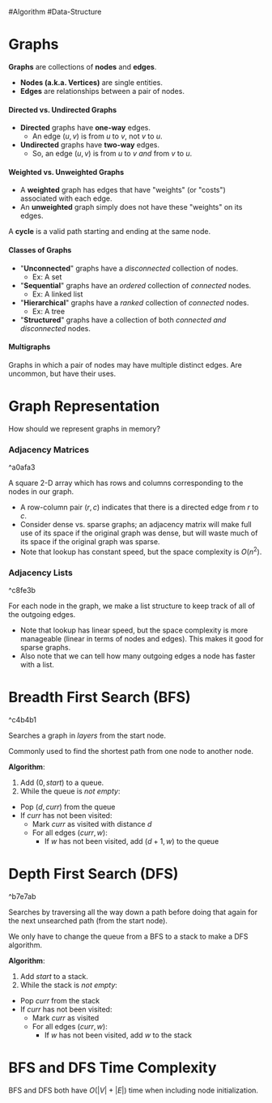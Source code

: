 #Algorithm #Data-Structure 
# Graphs
**Graphs** are collections of **nodes** and **edges**.
- **Nodes (a.k.a. Vertices)** are single entities.
- **Edges** are relationships between a pair of nodes.

#### Directed vs. Undirected Graphs
- **Directed** graphs have **one-way** edges.
	- An edge $(u, v)$ is from $u$ to $v$, not $v$ to $u$.
- **Undirected** graphs have **two-way** edges.
	- So, an edge $(u, v)$ is from $u$ to $v$ *and* from $v$ to $u$.

#### Weighted vs. Unweighted Graphs
- A **weighted** graph has edges that have "weights" (or "costs") associated with each edge.
- An **unweighted** graph simply does not have these "weights" on its edges.

A **cycle** is a valid path starting and ending at the same node.

#### Classes of Graphs
- "**Unconnected**" graphs have a *disconnected* collection of nodes.
	- Ex: A set
- "**Sequential**" graphs have an *ordered* collection of *connected* nodes.
	- Ex: A linked list
- "**Hierarchical**" graphs have a *ranked* collection of *connected* nodes.
	- Ex: A tree
- "**Structured**" graphs have a collection of both *connected and disconnected* nodes.

#### Multigraphs
Graphs in which a pair of nodes may have multiple distinct edges. Are uncommon, but have their uses.
# Graph Representation
How should we represent graphs in memory?
### Adjacency Matrices

^a0afa3

A square 2-D array which has rows and columns corresponding to the nodes in our graph.
- A row-column pair $(r,c)$ indicates that there is a directed edge from $r$ to $c$.
- Consider dense vs. sparse graphs; an adjacency matrix will make full use of its space if the original graph was dense, but will waste much of its space if the original graph was sparse.
- Note that lookup has constant speed, but the space complexity is $O(n^2)$.
### Adjacency Lists

^c8fe3b

For each node in the graph, we make a list structure to keep track of all of the outgoing edges.
- Note that lookup has linear speed, but the space complexity is more manageable (linear in terms of nodes and edges). This makes it good for sparse graphs.
- Also note that we can tell how many outgoing edges a node has faster with a list.
# Breadth First Search (BFS)

^c4b4b1

Searches a graph in *layers* from the start node.

Commonly used to find the shortest path from one node to another node.

**Algorithm**:
1. Add $(0, start)$ to a queue.
2. While the queue is *not empty*:
- Pop $(d, curr)$ from the queue
- If $curr$ has not been visited:
	- Mark $curr$ as visited with distance $d$
	- For all edges $(curr, w)$:
		- If $w$ has not been visited, add $(d+1, w)$ to the queue
# Depth First Search (DFS)

^b7e7ab

Searches by traversing all the way down a path before doing that again for the next unsearched path (from the start node).

We only have to change the queue from a BFS to a stack to make a DFS algorithm.

**Algorithm**:
1. Add $start$ to a stack.
2. While the stack is *not empty*:
- Pop $curr$ from the stack
- If $curr$ has not been visited:
	- Mark $curr$ as visited
	- For all edges $(curr, w)$:
		- If $w$ has not been visited, add $w$ to the stack
# BFS and DFS Time Complexity
BFS and DFS both have $O(|V|+|E|)$ time when including node initialization.


